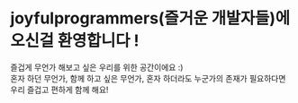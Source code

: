 # joyfulprogrammers(즐거운 개발자들)에 오신걸 환영합니다 !
즐겁게 무언가 해보고 싶은 우리를 위한 공간이에요 :)
<br>
혼자 하던 무언가, 함께 하고 싶은 무언가, 혼자 하더라도 누군가의 존재가 필요하다면 우리 즐겁고 편하게 함께 해요!
